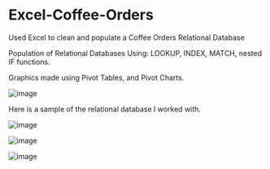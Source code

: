 # Excel-Coffee-Orders
Used Excel to clean and populate a Coffee Orders Relational Database

Population of Relational Databases Using:
LOOKUP, INDEX, MATCH, nested IF functions.

Graphics made using Pivot Tables, and Pivot Charts.

![image](https://github.com/user-attachments/assets/3573ac92-f54d-46a8-9ae5-50bdb7558650)


Here is a sample of the relational database I worked with.

![image](https://github.com/user-attachments/assets/d1e7ee47-4221-4a11-8c59-6041d514969f)

![image](https://github.com/user-attachments/assets/dfeec3a8-4728-46fa-88e3-8e9e4e76e727)

![image](https://github.com/user-attachments/assets/5c513b45-dcd3-4803-b215-4e2d9458f0d2)
